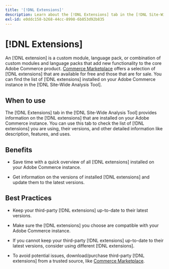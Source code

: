 ```yaml
---
title: '[!DNL Extensions]'
description: Learn about the [!DNL Extensions] tab in the [!DNL Site-Wide Analysis Tool], when to use it, its benefits, and best practices.
exl-id: e0ddc158-b268-44cc-8998-6b853d92b835
---
```

# [!DNL Extensions]

An [!DNL extension] is a custom module, language pack, or combination of custom modules and language packs that add new functionality to the core Adobe Commerce product. [Commerce Marketplace](https://marketplace.magento.com/extensions.html) offers a selection of [!DNL extensions] that are available for free and those that are for sale. You can find the list of [!DNL extensions] installed on your Adobe Commerce instance in the [!DNL Site-Wide Analysis Tool].

## When to use

The [!DNL Extensions] tab in the [!DNL Site-Wide Analysis Tool] provides information on the [!DNL extensions] that are installed on your Adobe Commerce instance. You can use this tab to check the list of [!DNL extensions] you are using, their versions, and other detailed information like description, features, and uses.

## Benefits

* Save time with a quick overview of all [!DNL extensions] installed on your Adobe Commerce instance.

* Get information on the versions of installed [!DNL extensions] and update them to the latest versions. 

## Best Practices

* Keep your third-party [!DNL extensions] up-to-date to their latest versions.

* Make sure the [!DNL extensions] you choose are compatible with your Adobe Commerce instance.

* If you cannot keep your third-party [!DNL extensions] up-to-date to their latest versions, consider using different [!DNL extensions].

* To avoid potential issues, download/purchase third-party [!DNL extensions] from a trusted source, like [Commerce Marketplace](https://marketplace.magento.com/extensions.html).
